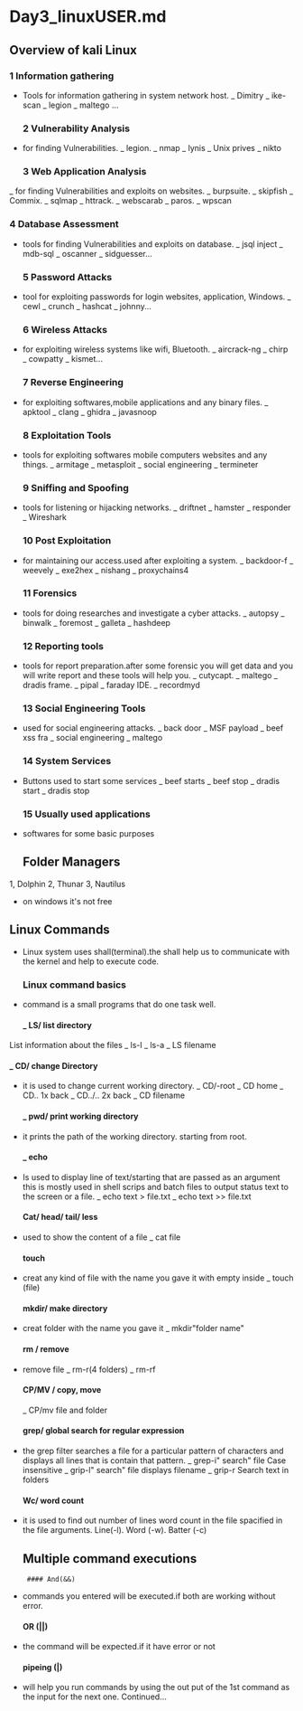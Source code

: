    # Day3_linuxUSER.md
   ## Overview of kali Linux
   ### 1 Information gathering
- Tools for information gathering in system network host.
   _ Dimitry
   _ ike-scan
   _ legion
   _ maltego ... 
 
   ### 2 Vulnerability Analysis
- for finding Vulnerabilities. 
   _ legion.     _ nmap
   _ lynis       _ Unix prives
   _ nikto

   ### 3 Web Application Analysis
_ for finding Vulnerabilities and exploits on websites.
   _ burpsuite.    _ skipfish
   _ Commix.       _ sqlmap
   _ httrack.      _ webscarab
   _ paros.        _ wpscan
  
   ### 4 Database Assessment
- tools for finding Vulnerabilities and exploits on database.
   _ jsql inject
   _ mdb-sql
   _ oscanner
   _ sidguesser...
 
   ### 5 Password Attacks
- tool for exploiting passwords for login websites, application, Windows.
   _ cewl
   _ crunch
   _ hashcat
   _ johnny...
   ### 6 Wireless Attacks 
- for exploiting wireless systems like wifi, Bluetooth.
    _ aircrack-ng
    _ chirp
    _ cowpatty
    _ kismet...

   ### 7 Reverse Engineering
- for exploiting softwares,mobile applications and any binary files.
     _ apktool
     _ clang
     _ ghidra
     _ javasnoop
   
   ### 8 Exploitation Tools
- tools for exploiting softwares mobile computers websites and any things.
     _ armitage
     _ metasploit
     _ social engineering
     _ termineter
 
    ### 9 Sniffing and Spoofing
- tools for listening or hijacking networks.
     _ driftnet
     _ hamster
     _ responder
     _ Wireshark
  
    ### 10 Post Exploitation
- for maintaining our access.used after exploiting a system.
     _ backdoor-f
     _ weevely
     _ exe2hex
     _ nishang
     _ proxychains4
  
    ### 11 Forensics
- tools for doing researches and investigate a cyber attacks.
      _ autopsy
      _ binwalk
      _ foremost
      _ galleta
      _ hashdeep

    ### 12 Reporting tools
- tools for report preparation.after some forensic you will get data and you will write
    report and these tools will help you.
   _ cutycapt.        _ maltego
   _ dradis frame.    _ pipal
   _ faraday IDE.     _ recordmyd
 
    ### 13 Social Engineering Tools
- used for social engineering attacks.
    _ back door      _ MSF payload
    _ beef xss fra     _ social engineering 
    _ maltego
  
     ### 14 System Services
- Buttons used to start some services
    _ beef starts
    _ beef stop
    _ dradis start
    _ dradis stop

     ### 15 Usually used applications
- softwares for some basic purposes 


     ## Folder Managers 
 1, Dolphin
 2, Thunar
 3, Nautilus
   - on windows it's not free

   ## Linux Commands
 - Linux system uses shall(terminal).the shall help us to communicate with the
   kernel and help to execute code.
   
    ### Linux command basics
- command is a small programs that do one task well.

   #### _ LS/ list directory
List information about the files
   _ ls-l
   _ ls-a
   _ LS filename 

   ####  _ CD/ change Directory
- it is used to change current working directory.
   _ CD/-root
   _ CD  home
   _ CD.. 1x back
   _ CD../.. 2x back 
   _ CD filename
 
   #### _ pwd/ print working directory
- it prints the path of the working directory.
    starting from root.

   #### _ echo
- Is used to display line of text/starting that are passed as an argument this
   is mostly used in shell scrips and batch files to output status text to the 
    screen or a file.
       _ echo text > file.txt
       _ echo text >> file.txt

   ####  Cat/ head/ tail/ less
- used to show the content of a file
      _ cat file

   #### touch
- creat any kind of file with the name you gave it with empty inside
      _ touch (file)

    ####  mkdir/ make directory
- creat folder with the name you gave it
     _ mkdir"folder name"


    #### rm / remove
- remove file
       _ rm-r(4 folders)
       _ rm-rf 

    #### CP/MV / copy, move
   _ CP/mv file and folder

   #### grep/ global search for regular expression
- the grep filter searches a file for a particular pattern of characters and
     displays all lines that is contain that pattern.
      _ grep-i" search" file
         Case insensitive
     _ grip-l" search" file
          displays filename
     _ grip-r
          Search text in folders

    #### Wc/ word count
- it is used to find out number of lines word count in the file spacified in 
    the file arguments. 
  Line(-l). Word (-w).  Batter (-c)

   ## Multiple command executions
   
       #### And(&&)
- commands you entered will be executed.if both are working without error.

     #### OR (||)
- the command will be expected.if it have error or not

     #### pipeing (|)
- will help you run commands by using the out put of the 1st command as the 
    input for the next one.
Continued...

   
        
